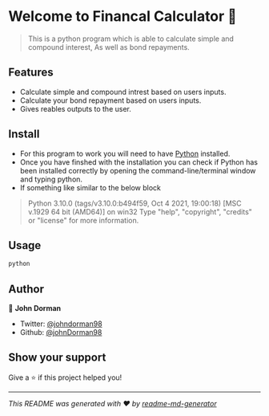 # Welcome to Financal Calculator 👋

> This is a python program which is able to calculate simple and compound interest, As well as  bond repayments.

## Features
 
 * Calculate simple and compound intrest based on users inputs.
 * Calculate your bond repayment based on users inputs.
 * Gives reables outputs to the user.

## Install

 * For this program to work you will need to have [Python](https://www.python.org/downloads/) installed.
 * Once you have finshed with the installation you can check if Python has been installed correctly by opening the command-line/terminal window and typing python.
 * If something like similar to the below block
 > Python 3.10.0 (tags/v3.10.0:b494f59, Oct  4 2021, 19:00:18) [MSC v.1929 64 bit (AMD64)] on win32
 > Type "help", "copyright", "credits" or "license" for more information.

## Usage

```sh
python
```

## Author

👤 **John Dorman**

* Twitter: [@johndorman98](https://twitter.com/johndorman98)
* Github: [@johnDorman98](https://github.com/johnDorman98)

## Show your support

Give a ⭐️ if this project helped you!


***
_This README was generated with ❤️ by [readme-md-generator](https://github.com/kefranabg/readme-md-generator)_
